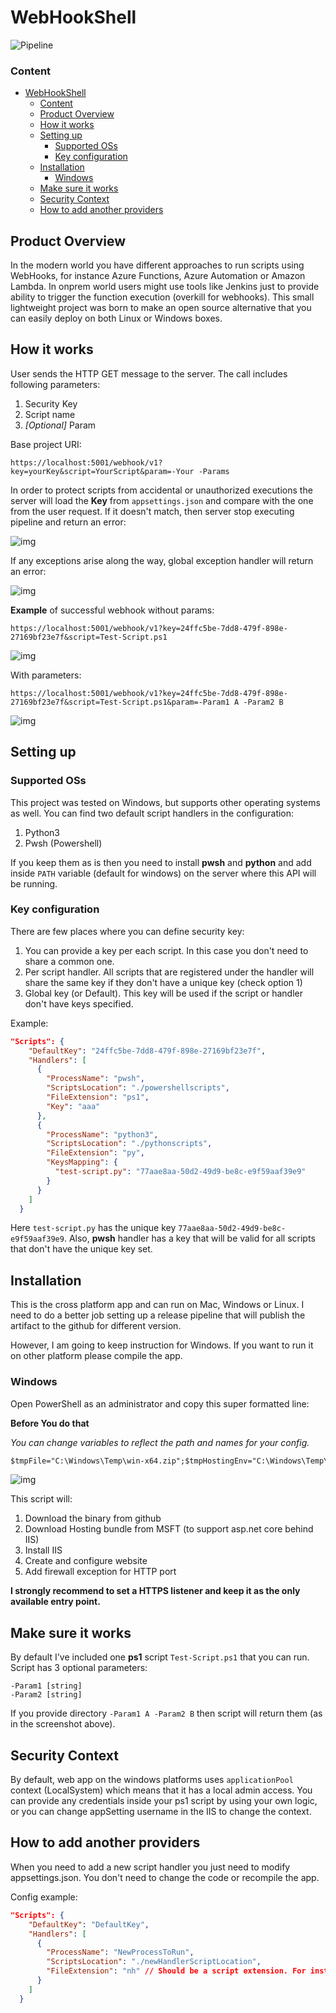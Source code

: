 
# WebHookShell

![Pipeline](https://github.com/mtokarev/webhookshell/actions/workflows/dotnet.yml/badge.svg)
### Content
- [WebHookShell](#webhookshell)
    - [Content](#content)
  - [Product Overview](#product-overview)
  - [How it works](#how-it-works)
  - [Setting up](#setting-up)
    - [Supported OSs](#supported-oss)
    - [Key configuration](#key-configuration)
  - [Installation](#installation)
    - [Windows](#windows)
  - [Make sure it works](#make-sure-it-works)
  - [Security Context](#security-context)
  - [How to add another providers](#how-to-add-another-providers)


## Product Overview
In the modern world you have different approaches to run scripts using WebHooks, for instance Azure Functions, Azure Automation or Amazon Lambda.
In onprem world users might use tools like Jenkins just to provide ability to trigger the function execution (overkill for webhooks).
This small lightweight project was born to make an open source alternative that you can easily deploy on both Linux or Windows boxes.

## How it works
User sends the HTTP GET message to the server. The call includes following parameters:

1. Security Key
2. Script name
3. *[Optional]* Param

Base project URI:

`https://localhost:5001/webhook/v1?key=yourKey&script=YourScript&param=-Your -Params`

In order to protect scripts from accidental or unauthorized executions the server will load the **Key** from `appsettings.json` and compare with the one from the user request. If it doesn't match, then server stop executing pipeline and return an error:

![img](~/../Docs/Img/keyerror.png)

If any exceptions arise along the way, global exception handler will return an error:

![img](~/../Docs/Img/scriptexecutionfailed.png)

**Example** of successful webhook without params:

`https://localhost:5001/webhook/v1?key=24ffc5be-7dd8-479f-898e-27169bf23e7f&script=Test-Script.ps1`

![img](~/../Docs/Img/scriptexecutedsuccesfully.png)

With parameters:

`https://localhost:5001/webhook/v1?key=24ffc5be-7dd8-479f-898e-27169bf23e7f&script=Test-Script.ps1&param=-Param1 A -Param2 B`

![img](~/../Docs/Img/scriptexecutedsuccesfully2.png)

## Setting up

### Supported OSs

This project was tested on Windows, but supports other operating systems as well.
You can find two default script handlers in the configuration:

1. Python3
2. Pwsh (Powershell)


If you keep them as is then you need to install **pwsh** and **python** and add inside `PATH` variable (default for windows) on the server where this API will be running.

### Key configuration

There are few places where you can define security key:

1. You can provide a key per each script. In this case you don't need to share a common one.
2. Per script handler. All scripts that are registered under the handler will share the same key if they don't have a unique key (check option 1)
3. Global key (or Default). This key will be used if the script or handler don't have keys specified. 

Example:
```json
"Scripts": {
    "DefaultKey": "24ffc5be-7dd8-479f-898e-27169bf23e7f",
    "Handlers": [
      {
        "ProcessName": "pwsh",
        "ScriptsLocation": "./powershellscripts",
        "FileExtension": "ps1",
        "Key": "aaa"
      },
      {
        "ProcessName": "python3",
        "ScriptsLocation": "./pythonscripts",
        "FileExtension": "py",
        "KeysMapping": {
          "test-script.py": "77aae8aa-50d2-49d9-be8c-e9f59aaf39e9"
        }
      }
    ]
  }
```

Here `test-script.py` has the unique key `77aae8aa-50d2-49d9-be8c-e9f59aaf39e9`. Also, **pwsh** handler has a key that will be valid for all scripts that don't have the unique key set.

## Installation

This is the cross platform app and can run on Mac, Windows or Linux.
I need to do a better job setting up a release pipeline that will publish the artifact to the github for different version.

However, I am going to keep instruction for Windows.
If you want to run it on other platform please compile the app.

### Windows

Open PowerShell as an administrator and copy this super formatted line:

**Before You do that**

*You can change variables to reflect the path and names for your config.*

```ps
$tmpFile="C:\Windows\Temp\win-x64.zip";$tmpHostingEnv="C:\Windows\Temp\ihe.exe";$webAppLocation="C:\inetpub\webhookshell";$webSiteName="webHookShell";$AppPoolName="webhookshell";Write-Host -ForegroundColor Green "[+]Spelling magic, it wouldn't take more than ages...";Write-Host -ForegroundColor Green "`t-Downloading binaries from github";[Net.ServicePointManager]::SecurityProtocol = [Net.SecurityProtocolType]::Tls12;Invoke-WebRequest https://github.com/MTokarev/webhookshell/blob/master/bin/Debug/netcoreapp3.1/win-x64.zip?raw=true -OutFile $tmpFile;New-Item -Path $webAppLocation -Type Directory | Out-Null;Write-Host -ForegroundColor Green "`t-Expanding archive $tmpFile to $webAppLocation";[System.Reflection.Assembly]::LoadWithPartialName("System.IO.Compression.FileSystem") | Out-Null;[System.IO.Compression.ZipFile]::ExtractToDirectory($tmpFile, $webAppLocation);Write-Host -ForegroundColor Green "`t-Installing IIS";Install-WindowsFeature Web-Server -IncludeManagementTools | Out-Null;Write-Host -ForegroundColor Green "`t-Downloading Hosting Bundle from MSFT to support ASP.NET Core behind IIS";Invoke-WebRequest https://download.visualstudio.microsoft.com/download/pr/7ab0bc25-5b00-42c3-b7cc-bb8e08f05135/91528a790a28c1f0fe39845decf40e10/dotnet-hosting-6.0.16-win.exe -OutFile $tmpHostingEnv;Write-Host -ForegroundColor Green "`t-Installing Hosting Bundle in zero touch mode";Start-Process -FilePath $tmpHostingEnv -Wait -ArgumentList /passive;iisreset | Out-Null;New-WebAppPool -name $AppPoolName -Force | Out-Null;$appPool = Get-Item "IIS:\AppPools\$AppPoolName";$appPool.processModel.identityType = "LocalSystem";$appPool | Set-Item;Write-Host -ForegroundColor Green "`t-Registering Site in IIS";new-WebSite -name $webSiteName -PhysicalPath "$webAppLocation" -ApplicationPool $AppPoolName -force | Out-Null;Write-Host -ForegroundColor Green "`t-Allowing HTTP port passing Windows Firewall";New-NetFirewallRule -DisplayName "HTTP-TCP-80" -Direction Inbound -LocalPort 80 -Protocol TCP -Action Allow | Out-Null;Write-Host -ForegroundColor Green "`t***Execution has been completed***"

```

![img](~/../Docs/Img/installationOnWindows.png)

This script will:

1. Download the binary from github
2. Download Hosting bundle from MSFT (to support asp.net core behind IIS)
3. Install IIS
4. Create and configure website
5. Add firewall exception for HTTP port

**I strongly recommend to set a HTTPS listener and keep it as the only available entry point.**

## Make sure it works

By default I've included one **ps1** script `Test-Script.ps1` that you can run.
Script has 3 optional parameters:

```
-Param1 [string]
-Param2 [string]
```
If you provide directory `-Param1 A -Param2 B` then script will return them (as in the screenshot above). 

## Security Context

By default, web app on the windows platforms uses `applicationPool` context (LocalSystem) which means that it has a local admin access. You can provide any credentials inside your ps1 script by using your own logic, or you can change appSetting username in the IIS to change the context.

## How to add another providers

When you need to add a new script handler you just need to modify appsettings.json.
You don't need to change the code or recompile the app.

Config example:
```json
"Scripts": {
    "DefaultKey": "DefaultKey",
    "Handlers": [
      {
        "ProcessName": "NewProcessToRun",
        "ScriptsLocation": "./newHandlerScriptLocation",
        "FileExtension": "nh" // Should be a script extension. For instance a python 'script.py' has a 'py' file extension.
      }
    ]
  }
```

